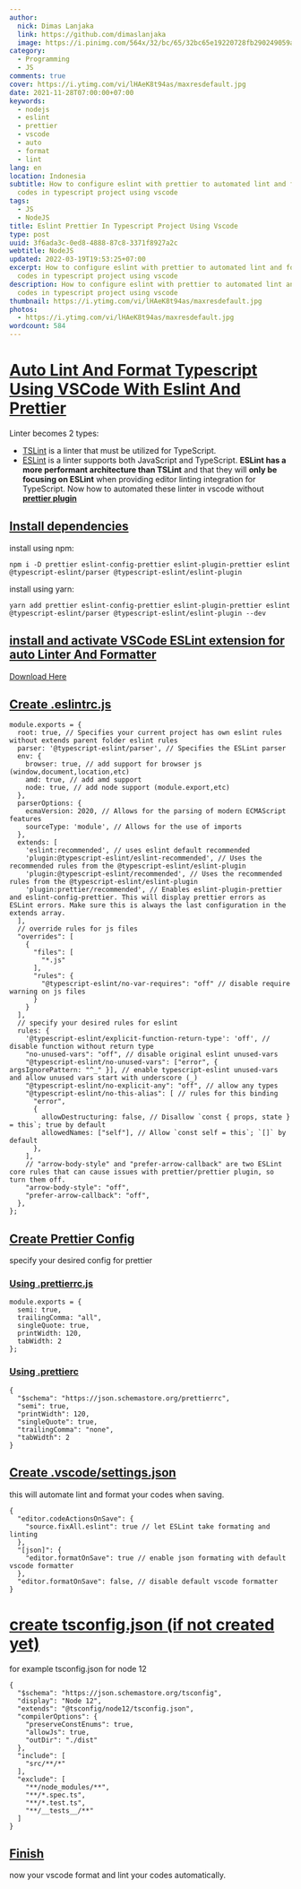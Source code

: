 ```yaml
---
author:
  nick: Dimas Lanjaka
  link: https://github.com/dimaslanjaka
  image: https://i.pinimg.com/564x/32/bc/65/32bc65e19220728fb290249059a7242a.jpg
category:
  - Programming
  - JS
comments: true
cover: https://i.ytimg.com/vi/lHAeK8t94as/maxresdefault.jpg
date: 2021-11-28T07:00:00+07:00
keywords:
  - nodejs
  - eslint
  - prettier
  - vscode
  - auto
  - format
  - lint
lang: en
location: Indonesia
subtitle: How to configure eslint with prettier to automated lint and format
  codes in typescript project using vscode
tags:
  - JS
  - NodeJS
title: Eslint Prettier In Typescript Project Using Vscode
type: post
uuid: 3f6ada3c-0ed8-4888-87c8-3371f8927a2c
webtitle: NodeJS
updated: 2022-03-19T19:53:25+07:00
excerpt: How to configure eslint with prettier to automated lint and format
  codes in typescript project using vscode
description: How to configure eslint with prettier to automated lint and format
  codes in typescript project using vscode
thumbnail: https://i.ytimg.com/vi/lHAeK8t94as/maxresdefault.jpg
photos:
  - https://i.ytimg.com/vi/lHAeK8t94as/maxresdefault.jpg
wordcount: 584
---
```


<h1 id="auto-lint-and-format-typescript-using-vs-code-with-eslint-and-prettier" tabindex="-1"><a class="header-anchor" href="#auto-lint-and-format-typescript-using-vs-code-with-eslint-and-prettier">Auto Lint And Format Typescript Using VSCode With Eslint And Prettier</a></h1>
<p>Linter becomes 2 types:</p>
<ul>
<li><a href="//webmanajemen.com/page/safelink.html?url=aHR0cHM6Ly9wYWxhbnRpci5naXRodWIuaW8vdHNsaW50Lw==" target="_blank" rel="nofollow noopener">TSLint</a> is a linter that must be utilized for TypeScript.</li>
<li><a href="//webmanajemen.com/page/safelink.html?url=aHR0cHM6Ly9lc2xpbnQub3JnLw==" target="_blank" rel="nofollow noopener">ESLint</a> is a linter supports both JavaScript and TypeScript.
<strong>ESLint has a more performant architecture than TSLint</strong> and that they will <strong>only be focusing on ESLint</strong> when providing editor linting integration for TypeScript. Now how to automated these linter in vscode without <strong><a href="//webmanajemen.com/page/safelink.html?url=aHR0cHM6Ly9tYXJrZXRwbGFjZS52aXN1YWxzdHVkaW8uY29tL2l0ZW1zP2l0ZW1OYW1lPWVzYmVucC5wcmV0dGllci12c2NvZGU=" target="_blank" rel="nofollow noopener">prettier plugin</a></strong></li>
</ul>
<h2 id="install-dependencies" tabindex="-1"><a class="header-anchor" href="#install-dependencies">Install dependencies</a></h2>
<p>install using npm:</p>
<pre><code class="language-shell">npm i -D prettier eslint-config-prettier eslint-plugin-prettier eslint @typescript-eslint/parser @typescript-eslint/eslint-plugin
</code></pre>
<p>install using yarn:</p>
<pre><code class="language-shell">yarn add prettier eslint-config-prettier eslint-plugin-prettier eslint @typescript-eslint/parser @typescript-eslint/eslint-plugin --dev
</code></pre>
<h2 id="install-and-activate-vs-code-es-lint-extension-for-auto-linter-and-formatter" tabindex="-1"><a class="header-anchor" href="#install-and-activate-vs-code-es-lint-extension-for-auto-linter-and-formatter">install and activate VSCode ESLint extension for auto Linter And Formatter</a></h2>
<p><a href="//webmanajemen.com/page/safelink.html?url=aHR0cHM6Ly9tYXJrZXRwbGFjZS52aXN1YWxzdHVkaW8uY29tL2l0ZW1zP2l0ZW1OYW1lPWRiYWV1bWVyLnZzY29kZS1lc2xpbnQ=" target="_blank" rel="nofollow noopener">Download Here</a></p>
<h2 id="create-eslintrc-js" tabindex="-1"><a class="header-anchor" href="#create-eslintrc-js">Create .eslintrc.js</a></h2>
<pre><code class="language-js">module.exports = {
  root: true, // Specifies your current project has own eslint rules without extends parent folder eslint rules
  parser: '@typescript-eslint/parser', // Specifies the ESLint parser
  env: {
    browser: true, // add support for browser js (window,document,location,etc)
    amd: true, // add amd support
    node: true, // add node support (module.export,etc)
  },
  parserOptions: {
    ecmaVersion: 2020, // Allows for the parsing of modern ECMAScript features
    sourceType: 'module', // Allows for the use of imports
  },
  extends: [
    'eslint:recommended', // uses eslint default recommended
    'plugin:@typescript-eslint/eslint-recommended', // Uses the recommended rules from the @typescript-eslint/eslint-plugin
    'plugin:@typescript-eslint/recommended', // Uses the recommended rules from the @typescript-eslint/eslint-plugin
    'plugin:prettier/recommended', // Enables eslint-plugin-prettier and eslint-config-prettier. This will display prettier errors as ESLint errors. Make sure this is always the last configuration in the extends array.
  ],
  // override rules for js files
  &quot;overrides&quot;: [
    {
      &quot;files&quot;: [
        &quot;*.js&quot;
      ],
      &quot;rules&quot;: {
        &quot;@typescript-eslint/no-var-requires&quot;: &quot;off&quot; // disable require warning on js files
      }
    }
  ],
  // specify your desired rules for eslint
  rules: {
    '@typescript-eslint/explicit-function-return-type': 'off', // disable function without return type
    &quot;no-unused-vars&quot;: &quot;off&quot;, // disable original eslint unused-vars
    &quot;@typescript-eslint/no-unused-vars&quot;: [&quot;error&quot;, { argsIgnorePattern: &quot;^_&quot; }], // enable typescript-eslint unused-vars and allow unused vars start with underscore (_)
    &quot;@typescript-eslint/no-explicit-any&quot;: &quot;off&quot;, // allow any types
    &quot;@typescript-eslint/no-this-alias&quot;: [ // rules for this binding
      &quot;error&quot;,
      {
        allowDestructuring: false, // Disallow `const { props, state } = this`; true by default
        allowedNames: [&quot;self&quot;], // Allow `const self = this`; `[]` by default
      },
    ],
    // &quot;arrow-body-style&quot; and &quot;prefer-arrow-callback&quot; are two ESLint core rules that can cause issues with prettier/prettier plugin, so turn them off.
    &quot;arrow-body-style&quot;: &quot;off&quot;,
    &quot;prefer-arrow-callback&quot;: &quot;off&quot;,
  },
};
</code></pre>
<h2 id="create-prettier-config" tabindex="-1"><a class="header-anchor" href="#create-prettier-config">Create Prettier Config</a></h2>
<p>specify your desired config for prettier</p>
<h3 id="using-prettierrc-js" tabindex="-1"><a class="header-anchor" href="#using-prettierrc-js">Using .prettierrc.js</a></h3>
<pre><code class="language-js">module.exports = {
  semi: true,
  trailingComma: &quot;all&quot;,
  singleQuote: true,
  printWidth: 120,
  tabWidth: 2
};
</code></pre>
<h3 id="using-prettierc" tabindex="-1"><a class="header-anchor" href="#using-prettierc">Using .prettierc</a></h3>
<pre><code class="language-json">{
  &quot;$schema&quot;: &quot;https://json.schemastore.org/prettierrc&quot;,
  &quot;semi&quot;: true,
  &quot;printWidth&quot;: 120,
  &quot;singleQuote&quot;: true,
  &quot;trailingComma&quot;: &quot;none&quot;,
  &quot;tabWidth&quot;: 2
}
</code></pre>
<h2 id="create-vscode-settings-json" tabindex="-1"><a class="header-anchor" href="#create-vscode-settings-json">Create .vscode/settings.json</a></h2>
<p>this will automate lint and format your codes when saving.</p>
<pre><code class="language-json">{
  &quot;editor.codeActionsOnSave&quot;: {
    &quot;source.fixAll.eslint&quot;: true // let ESLint take formating and linting
  },
  &quot;[json]&quot;: {
    &quot;editor.formatOnSave&quot;: true // enable json formating with default vscode formatter
  },
  &quot;editor.formatOnSave&quot;: false, // disable default vscode formatter
}
</code></pre>
<h1 id="create-tsconfig-json-if-not-created-yet" tabindex="-1"><a class="header-anchor" href="#create-tsconfig-json-if-not-created-yet">create tsconfig.json (if not created yet)</a></h1>
<p>for example tsconfig.json for node 12</p>
<pre><code class="language-json">{
  &quot;$schema&quot;: &quot;https://json.schemastore.org/tsconfig&quot;,
  &quot;display&quot;: &quot;Node 12&quot;,
  &quot;extends&quot;: &quot;@tsconfig/node12/tsconfig.json&quot;,
  &quot;compilerOptions&quot;: {
    &quot;preserveConstEnums&quot;: true,
    &quot;allowJs&quot;: true,
    &quot;outDir&quot;: &quot;./dist&quot;
  },
  &quot;include&quot;: [
    &quot;src/**/*&quot;
  ],
  &quot;exclude&quot;: [
    &quot;**/node_modules/**&quot;,
    &quot;**/*.spec.ts&quot;,
    &quot;**/*.test.ts&quot;,
    &quot;**/__tests__/**&quot;
  ]
}
</code></pre>
<h2 id="finish" tabindex="-1"><a class="header-anchor" href="#finish">Finish</a></h2>
<p>now your vscode format and lint your codes automatically.</p>
